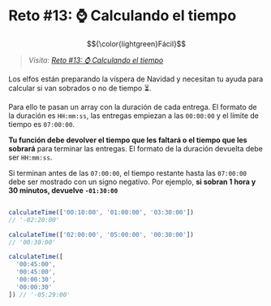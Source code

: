# Reto #13: ⌚️ Calculando el tiempo

$${\color{lightgreen}Fácil}$$

> _Visita: [Reto #13: ⌚️ Calculando el tiempo](https://adventjs.dev/es/challenges/2023/13)_

Los elfos están preparando la víspera de Navidad y necesitan tu ayuda para
calcular si van sobrados o no de tiempo ⏳.

Para ello te pasan un array con la duración de cada entrega. El formato
de la duración es `HH:mm:ss`, las entregas empiezan a las `00:00:00` y el
límite de tiempo es `07:00:00`.

**Tu función debe devolver el tiempo que les faltará o el tiempo que les**
**sobrará** para terminar las entregas. El formato de la duración devuelta
debe ser `HH:mm:ss`.

Si terminan antes de las `07:00:00`, el tiempo restante hasta las `07:00:00`
debe ser mostrado con un signo negativo. Por ejemplo, **si sobran 1 hora y**
**30 minutos, devuelve `-01:30:00`**

```javascript

calculateTime(['00:10:00', '01:00:00', '03:30:00'])
// '-02:20:00'

calculateTime(['02:00:00', '05:00:00', '00:30:00'])
// '00:30:00'

calculateTime([
  '00:45:00',
  '00:45:00',
  '00:00:30',
  '00:00:30'
]) // '-05:29:00'

```
